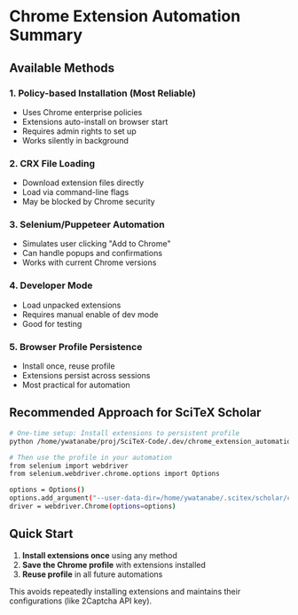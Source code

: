 # Chrome Extension Automation Summary

## Available Methods

### 1. **Policy-based Installation** (Most Reliable)
- Uses Chrome enterprise policies
- Extensions auto-install on browser start
- Requires admin rights to set up
- Works silently in background

### 2. **CRX File Loading**
- Download extension files directly
- Load via command-line flags
- May be blocked by Chrome security

### 3. **Selenium/Puppeteer Automation**
- Simulates user clicking "Add to Chrome"
- Can handle popups and confirmations
- Works with current Chrome versions

### 4. **Developer Mode**
- Load unpacked extensions
- Requires manual enable of dev mode
- Good for testing

### 5. **Browser Profile Persistence**
- Install once, reuse profile
- Extensions persist across sessions
- Most practical for automation

## Recommended Approach for SciTeX Scholar

```bash
# One-time setup: Install extensions to persistent profile
python /home/ywatanabe/proj/SciTeX-Code/.dev/chrome_extension_automation.py

# Then use the profile in your automation
from selenium import webdriver
from selenium.webdriver.chrome.options import Options

options = Options()
options.add_argument("--user-data-dir=/home/ywatanabe/.scitex/scholar/chrome_profile")
driver = webdriver.Chrome(options=options)
```

## Quick Start

1. **Install extensions once** using any method
2. **Save the Chrome profile** with extensions installed
3. **Reuse profile** in all future automations

This avoids repeatedly installing extensions and maintains their configurations (like 2Captcha API key).